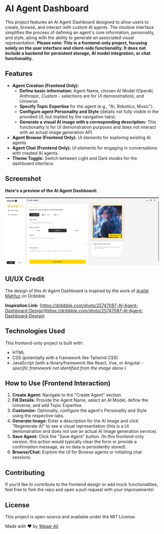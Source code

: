 
# AI Agent Dashboard

This project features an AI Agent Dashboard designed to allow users to create, browse, and interact with custom AI agents. The intuitive interface simplifies the process of defining an agent's core information, personality, and style, along with the ability to generate an associated visual representation. **Please note: This is a frontend-only project, focusing solely on the user interface and client-side functionality. It does not include a backend for persistent storage, AI model integration, or chat functionality.**

## Features

* **Agent Creation (Frontend Only):**
  * **Define basic information:** Agent Name, chosen AI Model (OpenAI, Anthropic, Custom - selections are for UI demonstration), and Universe.
  * **Specify Topic Expertise** for the agent (e.g., "AI, Robotics, Music").
  * **Configure agent Personality and Style** (details not fully visible in the provided UI, but implied by the navigation tabs).
  * **Generate a visual AI image with a corresponding description:** This functionality is for UI demonstration purposes and does not interact with an actual image generation API.
* **Agent Browse (Frontend Only):** UI elements for exploring existing AI agents.
* **Agent Chat (Frontend Only):** UI elements for engaging in conversations with created AI agents.
* **Theme Toggle:** Switch between Light and Dark modes for the dashboard interface.


## Screenshot

**Here's a preview of the AI Agent Dashboard:**

![1752577959700](image/README/1752577959700.png)

## UI/UX Credit

The design of this AI Agent Dashboard is inspired by the work of [Arafat Mahfuz](https://dribbble.com/arafatmahfuz06) on Dribbble.

**Inspiration Link:** [https://dribbble.com/shots/25747087-AI-Agent-Dashboard-Design](https://dribbble.com/shots/25747087-AI-Agent-Dashboard-Design)

## Technologies Used

This frontend-only project is built with:

* HTML
* CSS (potentially with a framework like Tailwind CSS)
* JavaScript (with a library/framework like React, Vue, or Angular -  *specific framework not identified from the image alone* )

## How to Use (Frontend Interaction)

1. **Create Agent:** Navigate to the "Create Agent" section.
2. **Fill Details:** Provide the Agent Name, select an AI Model, define the Universe, and add Topic Expertise.
3. **Customize:** Optionally, configure the agent's Personality and Style using the respective tabs.
4. **Generate Image:** Enter a description for the AI image and click "Regenerate AI" to see a visual representation (this is a UI demonstration and does not use an actual AI image generation service).
5. **Save Agent:** Click the "Save Agent" button. (In this frontend-only version, this action would typically clear the form or provide a confirmation message, as no data is persistently stored).
6. **Browse/Chat:** Explore the UI for Browse agents or initiating chat sessions.

## Contributing

If you’d like to contribute to the frontend design or add mock functionalities, feel free to fork the repo and open a pull request with your improvements!

## License

This project is open-source and available under the MIT License.

Made with ❤️ by [Waqar Ali](https://www.linkedin.com/in/waqar-ali-b70976322/)
